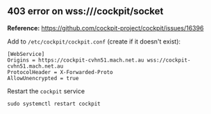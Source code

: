 ## 403 error on wss://<fqdn>/cockpit/socket
**Reference:** https://github.com/cockpit-project/cockpit/issues/16396

Add to `/etc/cockpit/cockpit.conf` (create if it doesn't exist):
```
[WebService]
Origins = https://cockpit-cvhn51.mach.net.au wss://cockpit-cvhn51.mach.net.au
ProtocolHeader = X-Forwarded-Proto
AllowUnencrypted = true
```

Restart the `cockpit` service
```
sudo systemctl restart cockpit
```